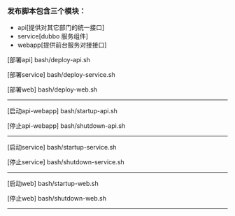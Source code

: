 ### 发布脚本包含三个模块：
* api[提供对其它部门的统一接口]
* service[dubbo 服务组件]
* webapp[提供前台服务对接接口]

[部署api]
bash/deploy-api.sh

[部署service]
bash/deploy-service.sh

[部署web]
bash/deploy-web.sh


--------------------------------
[启动api-webapp]
bash/startup-api.sh

[停止api-webapp]
bash/shutdown-api.sh

--------------------------------

[启动service]
bash/startup-service.sh

[停止service]
bash/shutdown-service.sh

--------------------------------

[启动web]
bash/startup-web.sh

[停止web]
bash/shutdown-web.sh

------------------------------
